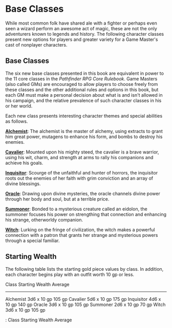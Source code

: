 # Base Classes

While most common folk have shared ale with a fighter or perhaps even
seen a wizard perform an awesome act of magic, these are not the only
adventurers known to legends and history. The following character
classes present new options for players and greater variety for a Game
Master's cast of nonplayer characters.

## Base Classes

The six new base classes presented in this book are equivalent in power
to the 11 core classes in the *Pathfinder RPG Core Rulebook*. Game
Masters (also called GMs) are encouraged to allow players to choose
freely from these classes and the other additional rules and options in
this book, but each GM must make a personal decision about what is and
isn't allowed in his campaign, and the relative prevalence of such
character classes in his or her world.

Each new class presents interesting character themes and special
abilities as follows.

**[Alchemist](#alchemist)**: The alchemist is the master of alchemy,
using extracts to grant him great power, mutagens to enhance his form,
and bombs to destroy his enemies.

**[Cavalier](#cavalier)**: Mounted upon his mighty steed, the cavalier
is a brave warrior, using his wit, charm, and strength at arms to rally
his companions and achieve his goals.

**[Inquisitor](#inquisitor)**: Scourge of the unfaithful and hunter of
horrors, the inquisitor roots out the enemies of her faith with grim
conviction and an array of divine blessings.

**[Oracle](#oracle)**: Drawing upon divine mysteries, the oracle
channels divine power through her body and soul, but at a terrible
price.

**[Summoner](#summoner)**: Bonded to a mysterious creature called an
eidolon, the summoner focuses his power on strengthing that connection
and enhancing his strange, otherworldy companion.

**[Witch](#witch)**: Lurking on the fringe of civilization, the witch
makes a powerful connection with a patron that grants her strange and
mysterious powers through a special familiar.

## Starting Wealth

The following table lists the starting gold piece values by class. In
addition, each character begins play with an outfit worth 10 gp or less.

  Class        Starting Wealth   Average
  ------------ ----------------- ---------
  Alchemist    3d6 x 10 gp       105 gp
  Cavalier     5d6 x 10 gp       175 gp
  Inquisitor   4d6 x 10 gp       140 gp
  Oracle       3d6 x 10 gp       105 gp
  Summoner     2d6 x 10 gp       70 gp
  Witch        3d6 x 10 gp       105 gp

  : Class Starting Wealth Average



